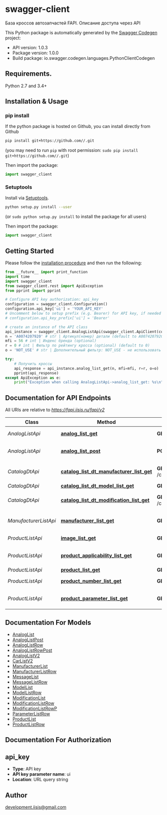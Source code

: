 # swagger-client
База кроссов автозапчастей FAPI. Описание доступа через API

This Python package is automatically generated by the [Swagger Codegen](https://github.com/swagger-api/swagger-codegen) project:

- API version: 1.0.3
- Package version: 1.0.0
- Build package: io.swagger.codegen.languages.PythonClientCodegen

## Requirements.

Python 2.7 and 3.4+

## Installation & Usage
### pip install

If the python package is hosted on Github, you can install directly from Github

```sh
pip install git+https://github.com//.git
```
(you may need to run `pip` with root permission: `sudo pip install git+https://github.com//.git`)

Then import the package:
```python
import swagger_client 
```

### Setuptools

Install via [Setuptools](http://pypi.python.org/pypi/setuptools).

```sh
python setup.py install --user
```
(or `sudo python setup.py install` to install the package for all users)

Then import the package:
```python
import swagger_client
```

## Getting Started

Please follow the [installation procedure](#installation--usage) and then run the following:

```python
from __future__ import print_function
import time
import swagger_client
from swagger_client.rest import ApiException
from pprint import pprint

# Configure API key authorization: api_key
configuration = swagger_client.Configuration()
configuration.api_key['ui'] = 'YOUR_API_KEY'
# Uncomment below to setup prefix (e.g. Bearer) for API key, if needed
# configuration.api_key_prefix['ui'] = 'Bearer'

# create an instance of the API class
api_instance = swagger_client.AnalogListApi(swagger_client.ApiClient(configuration))
n = 'A0074207920' # str | Артикул(номер) детали (default to A0074207920)
mfi = 56 # int | Индекс бренда (optional)
r = 0 # int | Фильтр по рейтингу кросса (optional) (default to 0)
o = 'NOT_USE' # str | Дополнительный фильтр: NOT_USE - не использовать дополнительный фильтр ONLY_OWN - только собственные(верные или битые), ar не учитывать CORRECT_AR - только собственные(верные) с участием фильтра по рейтингу. Если аналог не имеет указанного при фильтрации рейтинга, но указан как верный, он попадает в выдачу  (optional) (default to NOT_USE)

try:
    # Получить кроссы
    api_response = api_instance.analog_list_get(n, mfi=mfi, r=r, o=o)
    pprint(api_response)
except ApiException as e:
    print("Exception when calling AnalogListApi->analog_list_get: %s\n" % e)

```

## Documentation for API Endpoints

All URIs are relative to *https://fapi.iisis.ru/fapi/v2*

Class | Method | HTTP request | Description
------------ | ------------- | ------------- | -------------
*AnalogListApi* | [**analog_list_get**](docs/AnalogListApi.md#analog_list_get) | **GET** /analogList | Получить кроссы
*AnalogListApi* | [**analog_list_post**](docs/AnalogListApi.md#analog_list_post) | **POST** /analogList | Добавить кроссы в общую базу
*CatalogDtApi* | [**catalog_list_dt_manufacturer_list_get**](docs/CatalogDtApi.md#catalog_list_dt_manufacturer_list_get) | **GET** /catalogList/dt/manufacturerList | Получение списка производителей
*CatalogDtApi* | [**catalog_list_dt_model_list_get**](docs/CatalogDtApi.md#catalog_list_dt_model_list_get) | **GET** /catalogList/dt/modelList | Список моделей
*CatalogDtApi* | [**catalog_list_dt_modification_list_get**](docs/CatalogDtApi.md#catalog_list_dt_modification_list_get) | **GET** /catalogList/dt/modificationList | Список модификаций модели
*ManufacturerListApi* | [**manufacturer_list_get**](docs/ManufacturerListApi.md#manufacturer_list_get) | **GET** /manufacturerList | Получение списка производителей
*ProductListApi* | [**image_list_get**](docs/ProductListApi.md#image_list_get) | **GET** /imageList | Получение картинки
*ProductListApi* | [**product_applicability_list_get**](docs/ProductListApi.md#product_applicability_list_get) | **GET** /productApplicabilityList | Применяемость детали к автомобилям
*ProductListApi* | [**product_list_get**](docs/ProductListApi.md#product_list_get) | **GET** /productList | Детали
*ProductListApi* | [**product_number_list_get**](docs/ProductListApi.md#product_number_list_get) | **GET** /productNumberList | Получить список номеров
*ProductListApi* | [**product_parameter_list_get**](docs/ProductListApi.md#product_parameter_list_get) | **GET** /productParameterList | Дополнительная информации о детали


## Documentation For Models

 - [AnalogList](docs/AnalogList.md)
 - [AnalogListPost](docs/AnalogListPost.md)
 - [AnalogListRow](docs/AnalogListRow.md)
 - [AnalogListRowPost](docs/AnalogListRowPost.md)
 - [AnalogListV2](docs/AnalogListV2.md)
 - [CarListV2](docs/CarListV2.md)
 - [ManufacturerList](docs/ManufacturerList.md)
 - [ManufacturerListRow](docs/ManufacturerListRow.md)
 - [MessageList](docs/MessageList.md)
 - [MessageListRow](docs/MessageListRow.md)
 - [ModelList](docs/ModelList.md)
 - [ModelListRow](docs/ModelListRow.md)
 - [ModificationList](docs/ModificationList.md)
 - [ModificationListRow](docs/ModificationListRow.md)
 - [ModificationListRowP](docs/ModificationListRowP.md)
 - [ParameterListRow](docs/ParameterListRow.md)
 - [ProductList](docs/ProductList.md)
 - [ProductListRow](docs/ProductListRow.md)


## Documentation For Authorization


## api_key

- **Type**: API key
- **API key parameter name**: ui
- **Location**: URL query string


## Author

development.iisis@gmail.com

